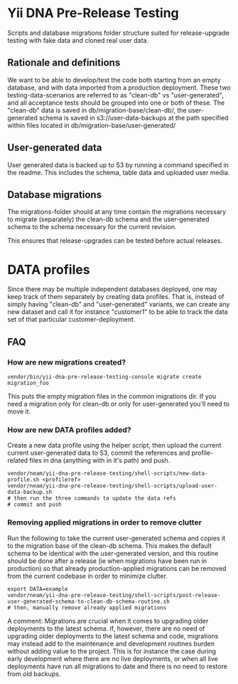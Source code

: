 Yii DNA Pre-Release Testing
===========================

Scripts and database migrations folder structure suited for release-upgrade testing with fake data and cloned real user data.

## Rationale and definitions

We want to be able to develop/test the code both starting from an empty database, and with data imported from a production deployment. These two testing-data-scenarios are referred to as "clean-db" vs "user-generated", and all acceptance tests should be grouped into one or both of these.
The "clean-db" data is saved in db/migration-base/clean-db/, the user-generated schema is saved in s3://user-data-backups at the path specified within files located in db/migration-base/user-generated/

## User-generated data
User generated data is backed up to S3 by running a command specified in the readme. This includes the schema, table data and uploaded user media.

## Database migrations
The migrations-folder should at any time contain the migrations necessary to migrate (separately) the clean-db schema and the user-generated schema to the schema necessary for the current revision.

This ensures that release-upgrades can be tested before actual releases.

# DATA profiles
Since there may be multiple independent databases deployed, one may keep track of them separately by creating data profiles. That is, instead of simply having "clean-db" and "user-generated" variants, we can create any new dataset and call it for instance "customer1" to be able to track the data set of that particular customer-deployment. 

## FAQ

### How are new migrations created?

    vendor/bin/yii-dna-pre-release-testing-console migrate create migration_foo

This puts the empty migration files in the common migrations dir. If you need a migration only for clean-db or only for user-generated you'll need to move it.

### How are new DATA profiles added?

Create a new data profile using the helper script, then upload the current current user-generated data to S3, commit the references and profile-related files in dna (anything with <profileref> in it's path) and push.

    vendor/neam/yii-dna-pre-release-testing/shell-scripts/new-data-profile.sh <profileref>
    vendor/neam/yii-dna-pre-release-testing/shell-scripts/upload-user-data-backup.sh
    # then run the three commands to update the data refs
    # commit and push

### Removing applied migrations in order to remove clutter

Run the following to take the current user-generated schema and copies it to the migration base of the clean-db schema. This makes the default schema to be identical with the user-generated version, and this routine should be done after a release (ie when migrations have been run in production) so that already production-applied migrations can be removed from the current codebase in order to minimize clutter.

    export DATA=example
    vendor/neam/yii-dna-pre-release-testing/shell-scripts/post-release-user-generated-schema-to-clean-db-schema-routine.sh
    # then, manually remove already applied migrations

A comment: Migrations are crucial when it comes to upgrading older deployments to the latest schema. If, however, there are no need of upgrading older deployments to the latest schema and code, migrations may instead add to the maintenance and development routines burden without adding value to the project. This is for instance the case during early development where there are no live deployments, or when all live deployments have run all migrations to date and there is no need to restore from old backups.
